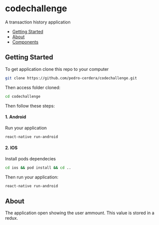 # codechallenge

A transaction history application

- [Getting Started](#getting-started)
- [About](#about)
- [Components](/src/components/README.md)


## Getting Started

To get application clone this repo to your computer

```sh
git clone https://github.com/pedro-cerdera/codechallenge.git
```

Then access folder cloned:

```sh
cd codechallenge
```

Then follow these steps:

#### 1. Android
Run your application

```sh
react-native run-android
```

#### 2. IOS
Install pods dependecies

```sh
cd ios && pod install && cd ..
```
Then run your application:

```sh
react-native run-android
```

## About

The application open showing the user ammount. This value is stored in a redux.
